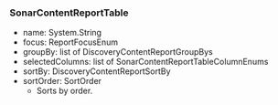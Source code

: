 ### SonarContentReportTable
- name: System.String
- focus: ReportFocusEnum
- groupBy: list of DiscoveryContentReportGroupBys
- selectedColumns: list of SonarContentReportTableColumnEnums
- sortBy: DiscoveryContentReportSortBy
- sortOrder: SortOrder
  - Sorts by order.
